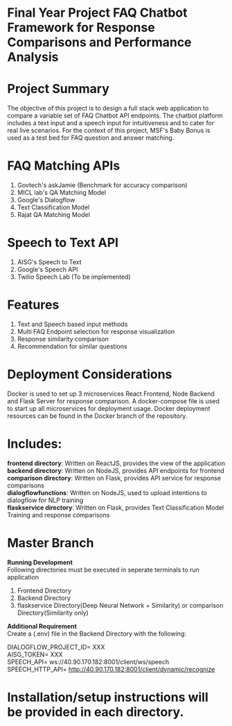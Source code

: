 # Final Year Project FAQ Chatbot Framework for Response Comparisons and Performance Analysis

# Project Summary
The objective of this project is to design a full stack web application to compare a variable set of FAQ Chatbot API endpoints. The chatbot platform includes a text input and a speech input for intuitiveness and to cater for real live scenarios. For the context of this project, MSF's Baby Bonus is used as a test bed for FAQ question and answer matching.<br/>

# FAQ Matching APIs
1. Govtech's askJamie (Benchmark for accuracy comparison)<br/>
2. MICL lab's QA Matching Model<br/>
3. Google's Dialogflow<br/>
4. Text Classification Model<br/>
5. Rajat QA Matching Model<br/>

# Speech to Text API
1. AISG's Speech to Text<br/>
2. Google's Speech API<br/>
3. Twilio Speech Lab (To be implemented)<br/>

# Features
1. Text and Speech based input methods<br/>
2. Multi FAQ Endpoint selection for response visualization<br/>
3. Response similarity comparison<br/>
4. Recommendation for similar questions<br/>

# Deployment Considerations
Docker is used to set up 3 microservices React Frontend, Node Backend and Flask Server for response comparison. A docker-compose file is used to start up all microservices for deployment usage. Docker deployment resources can be found in the Docker branch of the repository.

# Includes:
**frontend directory**: Written on ReactJS, provides the view of the application<br/>
**backend directory**: Written on NodeJS, provides API endpoints for frontend<br/>
**comparison directory**: Written on Flask, provides API service for response comparisons<br/>
**dialogflowfunctions**: Written on NodeJS, used to upload intentions to dialogflow for NLP training<br/>
**flaskservice directory**: Written on Flask, provides Text Classification Model Training and response comparisons<br/>

# Master Branch

**Running Development**<br/>
Following directories must be executed in seperate terminals to run application

1. Frontend Directory<br/>
2. Backend Directory<br/>
3. flaskservice Directory(Deep Neural Network + Similarity) or comparison Directory(Similarity only)<br/>

**Additional Requirement**<br/>
Create a (.env) file in the Backend Directory with the following:<br/>

DIALOGFLOW_PROJECT_ID= XXX<br/>
AISG_TOKEN= XXX<br/>
SPEECH_API= ws://40.90.170.182:8001/client/ws/speech<br/>
SPEECH_HTTP_API= http://40.90.170.182:8001/client/dynamic/recognize <br/>

# Installation/setup instructions will be provided in each directory.